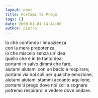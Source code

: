 ```yaml
---
layout: post
title: Portami Ti Prego
tags: []
date: 2009-01-01 14:44:00
author: pietro
---
```

Io che confondo l'impazienza<br/>con la mera prepotenza,<br/>io che miscelo senza un'idea<br/>quello che è in te tanto dea;<br/>portami in salvo dimmi che fare,<br/>aiutami aiutami con un bacio a respirare;<br/>portami via noi soli per qualche emozione,<br/>aiutami aiutami stammi accanto aquilone,<br/>portami ti prego dove noi soli a sognare<br/>potremo respirarci e vedere dove andare.
